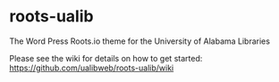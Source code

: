 # roots-ualib
The Word Press Roots.io theme for the University of Alabama Libraries

Please see the wiki for details on how to get started: https://github.com/ualibweb/roots-ualib/wiki